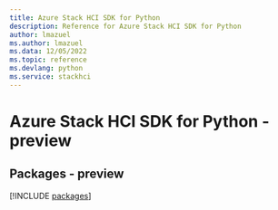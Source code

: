 ```yaml
---
title: Azure Stack HCI SDK for Python
description: Reference for Azure Stack HCI SDK for Python
author: lmazuel
ms.author: lmazuel
ms.data: 12/05/2022
ms.topic: reference
ms.devlang: python
ms.service: stackhci
---
```

# Azure Stack HCI SDK for Python - preview
## Packages - preview
[!INCLUDE [packages](stack-hci-index.md)]